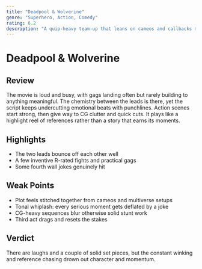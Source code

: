 ```yaml
---
title: "Deadpool & Wolverine"
genre: "Superhero, Action, Comedy"
rating: 6.2
description: "A quip-heavy team-up that leans on cameos and callbacks more than story or stakes."
---
```


# Deadpool & Wolverine

## Review
The movie is loud and busy, with gags landing often but rarely building to anything meaningful. The chemistry between the leads is there, yet the script keeps undercutting emotional beats with punchlines. Action scenes start strong, then give way to CG clutter and quick cuts. It plays like a highlight reel of references rather than a story that earns its moments.

## Highlights
- The two leads bounce off each other well  
- A few inventive R-rated fights and practical gags  
- Some fourth wall jokes genuinely hit

## Weak Points
- Plot feels stitched together from cameos and multiverse setups  
- Tonal whiplash: every serious moment gets deflated by a joke  
- CG-heavy sequences blur otherwise solid stunt work  
- Third act drags and resets the stakes

## Verdict
There are laughs and a couple of solid set pieces, but the constant winking and reference chasing drown out character and momentum.
